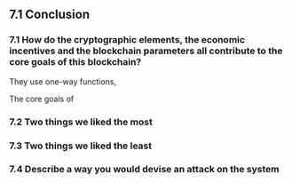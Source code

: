 ## 7.1 Conclusion

### 7.1 How do the cryptographic elements, the economic incentives and the blockchain parameters all contribute to the core goals of this blockchain?

They use one-way functions,

The core goals of 

### 7.2 Two things we liked the most

### 7.3 Two things we liked the least



### 7.4 Describe a way you would devise an attack on the system

